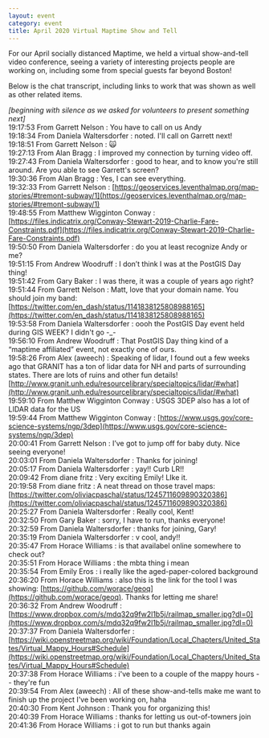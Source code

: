 ```yaml
---
layout: event
category: event
title: April 2020 Virtual Maptime Show and Tell
---
```


For our April socially distanced Maptime, we held a virtual show-and-tell video conference, seeing a variety of interesting projects people are working on, including some from special guests far beyond Boston!

Below is the chat transcript, including links to work that was shown as well as other related items.

_[beginning with silence as we asked for volunteers to present something next]_  
19:17:53   From Garrett Nelson : You have to call on us Andy  
19:18:34   From Daniela Waltersdorfer : noted. I'll call on Garrett next!  
19:18:51   From Garrett Nelson : 🙀  
19:27:13   From Alan Bragg : I improved my connection by turning video off.  
19:27:43   From Daniela Waltersdorfer : good to hear, and to know you're still around. Are you able to see Garrett's screen?  
19:30:36   From Alan Bragg : Yes, I can see everything.  
19:32:33   From Garrett Nelson : [https://geoservices.leventhalmap.org/map-stories/#tremont-subway/1](https://geoservices.leventhalmap.org/map-stories/#tremont-subway/1)  
19:48:55   From Matthew Wigginton Conway : [https://files.indicatrix.org/Conway-Stewart-2019-Charlie-Fare-Constraints.pdf](https://files.indicatrix.org/Conway-Stewart-2019-Charlie-Fare-Constraints.pdf)  
19:50:50   From Daniela Waltersdorfer : do you at least recognize Andy or me?  
19:51:15   From Andrew Woodruff : I don’t think I was at the PostGIS Day thing!  
19:51:42   From Gary Baker : I was there, it was a couple of years ago right?  
19:51:44   From Garrett Nelson : Matt, love that your domain name. You should join my band: [https://twitter.com/en_dash/status/1141838125808988165](https://twitter.com/en_dash/status/1141838125808988165)  
19:53:58   From Daniela Waltersdorfer : oooh the PostGIS Day event held during GIS WEEK? I didn't go -_-  
19:56:10   From Andrew Woodruff : That PostGIS Day thing kind of a “maptime affiliated” event, not exactly one of ours.  
19:58:26   From Alex (aweech) : Speaking of lidar, I found out a few weeks ago that GRANIT has a ton of lidar data for NH and parts of surrounding states. There are lots of ruins and other fun details! [http://www.granit.unh.edu/resourcelibrary/specialtopics/lidar/#what](http://www.granit.unh.edu/resourcelibrary/specialtopics/lidar/#what)  
19:59:10   From Matthew Wigginton Conway : USGS 3DEP also has a lot of LIDAR data for the US  
19:59:44   From Matthew Wigginton Conway : [https://www.usgs.gov/core-science-systems/ngp/3dep](https://www.usgs.gov/core-science-systems/ngp/3dep)  
20:00:41   From Garrett Nelson : I’ve got to jump off for baby duty. Nice seeing everyone!  
20:03:01   From Daniela Waltersdorfer : Thanks for joining!  
20:05:17   From Daniela Waltersdorfer : yay!! Curb LR!!  
20:09:42   From diane fritz : Very exciting Emily! LIke it.  
20:19:58   From diane fritz : A neat thread on those travel maps: [https://twitter.com/oliviacpaschal/status/1245711609890320386](https://twitter.com/oliviacpaschal/status/1245711609890320386)  
20:25:27   From Daniela Waltersdorfer : Really cool, Kent!  
20:32:50   From Gary Baker : sorry, I have to run, thanks everyone!  
20:32:59   From Daniela Waltersdorfer : thanks for joining, Gary!  
20:35:19   From Daniela Waltersdorfer : v cool, andy!!  
20:35:47   From Horace Williams : is that availabel online somewhere to check out?  
20:35:51   From Horace Williams : the mbta thing i mean  
20:35:54   From Emily Eros : i really like the aged-paper-colored background  
20:36:20   From Horace Williams : also this is the link for the tool I was showing: [https://github.com/worace/geoq](https://github.com/worace/geoq). Thanks for letting me share!  
20:36:32   From Andrew Woodruff : [https://www.dropbox.com/s/mdq32q9fw2l1b5j/railmap_smaller.jpg?dl=0](https://www.dropbox.com/s/mdq32q9fw2l1b5j/railmap_smaller.jpg?dl=0)  
20:37:37   From Daniela Waltersdorfer : [https://wiki.openstreetmap.org/wiki/Foundation/Local_Chapters/United_States/Virtual_Mappy_Hours#Schedule](https://wiki.openstreetmap.org/wiki/Foundation/Local_Chapters/United_States/Virtual_Mappy_Hours#Schedule)  
20:37:38   From Horace Williams : i've been to a couple of the mappy hours -- they're fun  
20:39:54   From Alex (aweech) : All of these show-and-tells make me want to finish up the project I've been working on, haha  
20:40:30   From Kent Johnson : Thank you for organizing this!  
20:40:39   From Horace Williams : thanks for letting us out-of-towners join  
20:41:36   From Horace Williams : i got to run but thanks again  
